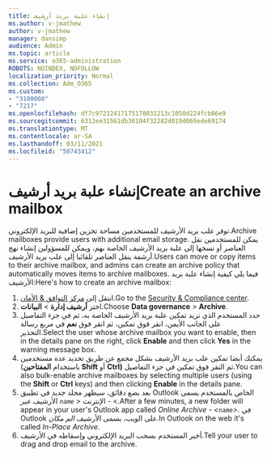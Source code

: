 ```yaml
---
title: إنشاء علبة بريد أرشيف
ms.author: v-jmathew
author: v-jmathew
manager: dansimp
audience: Admin
ms.topic: article
ms.service: o365-administration
ROBOTS: NOINDEX, NOFOLLOW
localization_priority: Normal
ms.collection: Adm_O365
ms.custom:
- "3100008"
- "7217"
ms.openlocfilehash: df7c97232417175178031213c1050d224fcb86e9
ms.sourcegitcommit: 6312ee31561db36104f32282d019d069ede69174
ms.translationtype: MT
ms.contentlocale: ar-SA
ms.lasthandoff: 03/11/2021
ms.locfileid: "50743412"
---
```

# <a name="create-an-archive-mailbox"></a><span data-ttu-id="3f6ef-102">إنشاء علبة بريد أرشيف</span><span class="sxs-lookup"><span data-stu-id="3f6ef-102">Create an archive mailbox</span></span>

<span data-ttu-id="3f6ef-103">توفر علب بريد الأرشيف للمستخدمين مساحة تخزين إضافية للبريد الإلكتروني.</span><span class="sxs-lookup"><span data-stu-id="3f6ef-103">Archive mailboxes provide users with additional email storage.</span></span> <span data-ttu-id="3f6ef-104">يمكن للمستخدمين نقل العناصر أو نسخها إلى علبة بريد الأرشيف الخاصة بهم، ويمكن للمسؤولين إنشاء نهج أرشفة ينقل العناصر تلقائيا إلى علب بريد الأرشيف.</span><span class="sxs-lookup"><span data-stu-id="3f6ef-104">Users can move or copy items to their archive mailbox, and admins can create an archive policy that automatically moves items to archive mailboxes.</span></span> <span data-ttu-id="3f6ef-105">فيما يلي كيفية إنشاء علبة بريد الأرشيف:</span><span class="sxs-lookup"><span data-stu-id="3f6ef-105">Here's how to create an archive mailbox:</span></span>

1. <span data-ttu-id="3f6ef-106">انتقل إلى [مركز التوافق & الأمان]( https://go.microsoft.com/fwlink/p/?linkid=2077143).</span><span class="sxs-lookup"><span data-stu-id="3f6ef-106">Go to the [Security & Compliance center]( https://go.microsoft.com/fwlink/p/?linkid=2077143).</span></span>
2. <span data-ttu-id="3f6ef-107">اختر **أرشيف إدارة**  >  **البيانات**.</span><span class="sxs-lookup"><span data-stu-id="3f6ef-107">Choose **Data governance** > **Archive**.</span></span>
3. <span data-ttu-id="3f6ef-108">حدد المستخدم الذي تريد تمكين علبة بريد الأرشيف الخاصة به، ثم  في جزء التفاصيل على الجانب الأيمن، انقر فوق تمكين، ثم انقر فوق **نعم** في مربع رسالة التحذير.</span><span class="sxs-lookup"><span data-stu-id="3f6ef-108">Select the user whose archive mailbox you want to enable, then in the details pane on the right, click **Enable** and then click **Yes** in the warning message box.</span></span>
4. <span data-ttu-id="3f6ef-109">يمكنك أيضا تمكين علب بريد الأرشيف بشكل مجمع عن طريق تحديد عدة مستخدمين (باستخدام **المفتاحين Shift** أو  **Ctrl)** ثم النقر فوق تمكين في جزء التفاصيل.</span><span class="sxs-lookup"><span data-stu-id="3f6ef-109">You can also bulk-enable archive mailboxes by selecting multiple users (using the **Shift** or **Ctrl** keys) and then clicking **Enable** in the details pane.</span></span>
5. <span data-ttu-id="3f6ef-110">بعد بضع دقائق، سيظهر مجلد جديد في تطبيق Outlook الخاص بالمستخدم يسمى الأرشيف *عبر `name` >* الإنترنت - <.</span><span class="sxs-lookup"><span data-stu-id="3f6ef-110">After a few minutes, a new folder will appear in your user's Outlook app called *Online Archive - <`name`>*.</span></span> <span data-ttu-id="3f6ef-111">في Outlook على الويب، يسمى الأرشيف *الم مكان.*</span><span class="sxs-lookup"><span data-stu-id="3f6ef-111">In Outlook on the web it's called *In-Place Archive*.</span></span>
6. <span data-ttu-id="3f6ef-112">أخبر المستخدم بسحب البريد الإلكتروني وإسقاطه في الأرشيف.</span><span class="sxs-lookup"><span data-stu-id="3f6ef-112">Tell your user to drag and drop email to the archive.</span></span>
